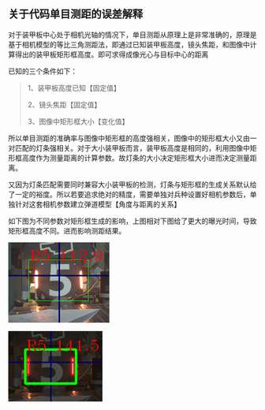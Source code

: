 ## 关于代码单目测距的误差解释

对于装甲板中心处于相机光轴的情况下，单目测距从原理上是非常准确的，原理是基于相机模型的等比三角测距法，即通过已知装甲板高度，镜头焦距，和图像中计算得出的装甲板矩形框高度。即可求得成像光心与目标中心的距离

已知的三个条件如下：

>1、装甲板高度已知【固定值】
>
>2、镜头焦距【固定值】
>
>3、图像中矩形框大小【变化值】

所以单目测距的准确率与图像中矩形框的高度强相关，图像中的矩形框大小又由一对匹配的灯条强相关。对于大小装甲板而言，装甲板高度是相同的，利用图像中矩形框高度作为测量距离的计算参数。故灯条的大小决定矩形框大小进而决定测量距离。

又因为灯条匹配需要同时兼容大小装甲板的检测，灯条与矩形框的生成关系默认给了一定的裕度。所以若要追求绝对的精度，需要单独对兵种设置好相机参数后，单独针对这套相机参数建立弹道模型【角度与距离的关系】

如下图为不同参数对矩形框生成的影响，上图相对下图给了更大的曝光时间，导致矩形框高度不同。进而影响测距结果。

![1](./resource/monocular_ranging_doc/1.png)

![1](./resource/monocular_ranging_doc/2.png)

